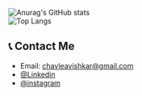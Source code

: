 


![Anurag's GitHub stats](https://github-readme-stats.vercel.app/api?username=avishkarchavle&show_icons=true&theme=aura)<br>
![Top Langs](https://github-readme-stats.vercel.app/api/top-langs/?username=avishkarchavle&layout=compact&theme=aura)
 
## 📞 Contact Me 
* Email: chavleavishkar@gmail.com
* [@Linkedin](https://www.linkedin.com/in/avishkar-chavle-37b7a8215/)
* [@instagram](https://www.instagram.com/iavishkar_/?utm_medium=copy_link/)
